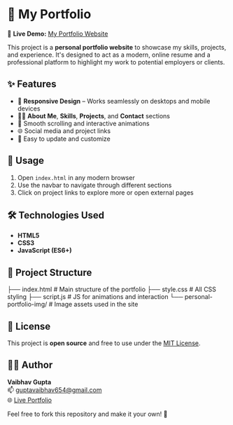 # 💼 My Portfolio

🚀 **Live Demo:** [My Portfolio Website](https://guptavaibhav654.github.io/My-Portfolio/)

This project is a **personal portfolio website** to showcase my skills, projects, and experience. It's designed to act as a modern, online resume and a professional platform to highlight my work to potential employers or clients.

## ✨ Features

- 📱 **Responsive Design** – Works seamlessly on desktops and mobile devices
- 🧑‍💻 **About Me**, **Skills**, **Projects**, and **Contact** sections
- 🎯 Smooth scrolling and interactive animations
- 🌐 Social media and project links
- 🔧 Easy to update and customize

## 🧪 Usage

1. Open `index.html` in any modern browser
2. Use the navbar to navigate through different sections
3. Click on project links to explore more or open external pages

## 🛠️ Technologies Used

- **HTML5**
- **CSS3**
- **JavaScript (ES6+)**

## 📁 Project Structure

├── index.html # Main structure of the portfolio
├── style.css # All CSS styling
├── script.js # JS for animations and interaction
└── personal-portfolio-img/ # Image assets used in the site

## 📄 License

This project is **open source** and free to use under the [MIT License](LICENSE).

## 🙋‍♂️ Author

**Vaibhav Gupta**  
📫 [guptavaibhav654@gmail.com](mailto:guptavaibhav654@gmail.com)  
🌐 [Live Portfolio](https://guptavaibhav654.github.io/My-Portfolio/)

Feel free to fork this repository and make it your own! 🚀
